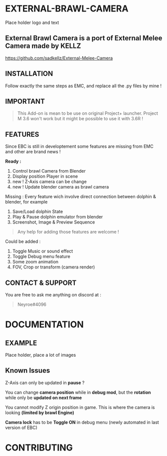 # EXTERNAL-BRAWL-CAMERA
Place holder logo and text
## External Brawl Camera is a port of External Melee Camera made by KELLZ
https://github.com/sadkellz/External-Melee-Camera
## INSTALLATION
Follow exactly the same steps as EMC, and replace all the .py files by mine !
## IMPORTANT
>This Add-on is mean to be use on original Project+ launcher.
Project M 3.6 won't work but it might be possible to use it with 3.6R !
## FEATURES
Since EBC is still in developtement some features are missing from EMC and other are brand news !

**Ready :**
1. Control brawl Camera from Blender
2. Display position Player in scene
3. new ! Z-Axis camera can be change
4. new ! Update blender camera as brawl camera

Missing :
Every feature wich involve direct connection between dolphin & blender, for example
1. Save/Load dolphin State
2. Play & Pause dolphin emulator from blender
3. Screenshot, Image & Preview Sequence
> Any help for adding those features are welcome !

Could be added :
1.  Toggle Music or sound effect 
2.  Toggle Debug menu feature
3.  Some zoom animation 
4.  FOV, Crop or transform (camera render)

## CONTACT & SUPPORT
You are free to ask me anything on discord at :
>Neyroe#4096

# DOCUMENTATION
## EXAMPLE
Place holder, place a lot of images
## Known Issues
Z-Axis can only be updated in **pause** ?

You can change **camera position** while in **debug mod**, but the **rotation** while only be **updated on next frame**

You cannot modify Z origin position in game. This is where the camera is looking **(limited by brawl Engine)**

**Camera lock** has to be **Toggle ON** in debug menu (newly automated in last version of EBC)

# CONTRIBUTING
## 
